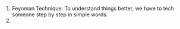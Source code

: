 1. Feynman Technique: To understand things better, we have to tech someone step by step in simple words.
2. 
